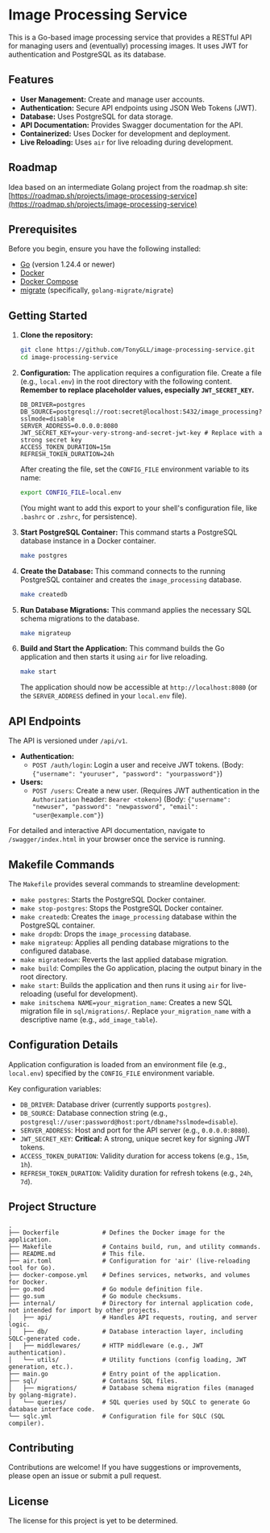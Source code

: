 # Image Processing Service

This is a Go-based image processing service that provides a RESTful API for managing users and (eventually) processing images. It uses JWT for authentication and PostgreSQL as its database.

## Features

*   **User Management:** Create and manage user accounts.
*   **Authentication:** Secure API endpoints using JSON Web Tokens (JWT).
*   **Database:** Uses PostgreSQL for data storage.
*   **API Documentation:** Provides Swagger documentation for the API.
*   **Containerized:** Uses Docker for development and deployment.
*   **Live Reloading:** Uses `air` for live reloading during development.

## Roadmap

Idea based on an intermediate Golang project from the roadmap.sh site:
[https://roadmap.sh/projects/image-processing-service](https://roadmap.sh/projects/image-processing-service)

## Prerequisites

Before you begin, ensure you have the following installed:

*   [Go](https://golang.org/doc/install) (version 1.24.4 or newer)
*   [Docker](https://docs.docker.com/get-docker/)
*   [Docker Compose](https://docs.docker.com/compose/install/)
*   [migrate](https://github.com/golang-migrate/migrate#installation) (specifically, `golang-migrate/migrate`)

## Getting Started

1.  **Clone the repository:**
    ```bash
    git clone https://github.com/TonyGLL/image-processing-service.git
    cd image-processing-service
    ```

2.  **Configuration:**
    The application requires a configuration file. Create a file (e.g., `local.env`) in the root directory with the following content. **Remember to replace placeholder values, especially `JWT_SECRET_KEY`.**
    ```env
    DB_DRIVER=postgres
    DB_SOURCE=postgresql://root:secret@localhost:5432/image_processing?sslmode=disable
    SERVER_ADDRESS=0.0.0.0:8080
    JWT_SECRET_KEY=your-very-strong-and-secret-jwt-key # Replace with a strong secret key
    ACCESS_TOKEN_DURATION=15m
    REFRESH_TOKEN_DURATION=24h
    ```
    After creating the file, set the `CONFIG_FILE` environment variable to its name:
    ```bash
    export CONFIG_FILE=local.env
    ```
    (You might want to add this export to your shell's configuration file, like `.bashrc` or `.zshrc`, for persistence).

3.  **Start PostgreSQL Container:**
    This command starts a PostgreSQL database instance in a Docker container.
    ```bash
    make postgres
    ```

4.  **Create the Database:**
    This command connects to the running PostgreSQL container and creates the `image_processing` database.
    ```bash
    make createdb
    ```

5.  **Run Database Migrations:**
    This command applies the necessary SQL schema migrations to the database.
    ```bash
    make migrateup
    ```

6.  **Build and Start the Application:**
    This command builds the Go application and then starts it using `air` for live reloading.
    ```bash
    make start
    ```
    The application should now be accessible at `http://localhost:8080` (or the `SERVER_ADDRESS` defined in your `local.env` file).

## API Endpoints

The API is versioned under `/api/v1`.

*   **Authentication:**
    *   `POST /auth/login`: Login a user and receive JWT tokens. (Body: `{"username": "youruser", "password": "yourpassword"}`)
*   **Users:**
    *   `POST /users`: Create a new user. (Requires JWT authentication in the `Authorization` header: `Bearer <token>`) (Body: `{"username": "newuser", "password": "newpassword", "email": "user@example.com"}`)

For detailed and interactive API documentation, navigate to `/swagger/index.html` in your browser once the service is running.

## Makefile Commands

The `Makefile` provides several commands to streamline development:

*   `make postgres`: Starts the PostgreSQL Docker container.
*   `make stop-postgres`: Stops the PostgreSQL Docker container.
*   `make createdb`: Creates the `image_processing` database within the PostgreSQL container.
*   `make dropdb`: Drops the `image_processing` database.
*   `make migrateup`: Applies all pending database migrations to the configured database.
*   `make migratedown`: Reverts the last applied database migration.
*   `make build`: Compiles the Go application, placing the output binary in the root directory.
*   `make start`: Builds the application and then runs it using `air` for live-reloading (useful for development).
*   `make initschema NAME=your_migration_name`: Creates a new SQL migration file in `sql/migrations/`. Replace `your_migration_name` with a descriptive name (e.g., `add_image_table`).

## Configuration Details

Application configuration is loaded from an environment file (e.g., `local.env`) specified by the `CONFIG_FILE` environment variable.

Key configuration variables:

*   `DB_DRIVER`: Database driver (currently supports `postgres`).
*   `DB_SOURCE`: Database connection string (e.g., `postgresql://user:password@host:port/dbname?sslmode=disable`).
*   `SERVER_ADDRESS`: Host and port for the API server (e.g., `0.0.0.0:8080`).
*   `JWT_SECRET_KEY`: **Critical:** A strong, unique secret key for signing JWT tokens.
*   `ACCESS_TOKEN_DURATION`: Validity duration for access tokens (e.g., `15m`, `1h`).
*   `REFRESH_TOKEN_DURATION`: Validity duration for refresh tokens (e.g., `24h`, `7d`).

## Project Structure

```
.
├── Dockerfile            # Defines the Docker image for the application.
├── Makefile              # Contains build, run, and utility commands.
├── README.md             # This file.
├── air.toml              # Configuration for 'air' (live-reloading tool for Go).
├── docker-compose.yml    # Defines services, networks, and volumes for Docker.
├── go.mod                # Go module definition file.
├── go.sum                # Go module checksums.
├── internal/             # Directory for internal application code, not intended for import by other projects.
│   ├── api/              # Handles API requests, routing, and server logic.
│   ├── db/               # Database interaction layer, including SQLC-generated code.
│   ├── middlewares/      # HTTP middleware (e.g., JWT authentication).
│   └── utils/            # Utility functions (config loading, JWT generation, etc.).
├── main.go               # Entry point of the application.
├── sql/                  # Contains SQL files.
│   ├── migrations/       # Database schema migration files (managed by golang-migrate).
│   └── queries/          # SQL queries used by SQLC to generate Go database interface code.
└── sqlc.yml              # Configuration file for SQLC (SQL compiler).
```

## Contributing

Contributions are welcome! If you have suggestions or improvements, please open an issue or submit a pull request.

## License

The license for this project is yet to be determined.
